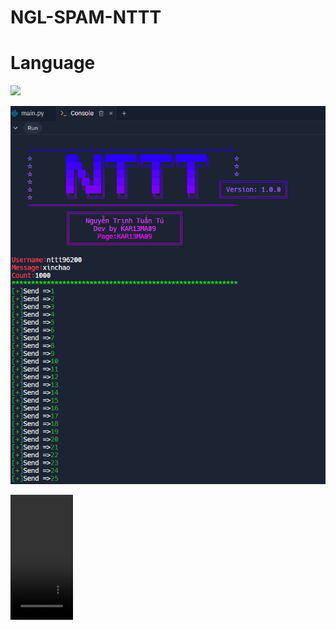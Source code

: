 # NGL-SPAM-NTTT
# Language
 <img src="https://img.shields.io/badge/Python-FFDD00?style=for-the-badge&logo=python&logoColor=blue"/></br>
</div>

<img src="https://github.com/KAR13MA09/NGL-SPAM-NTTT/blob/main/Untitled.png"/></div>


<video width="100" height="200" contrils>
<source src="Screencast_2024-06-28-21-11-43.mp4" type="video/mp4">
